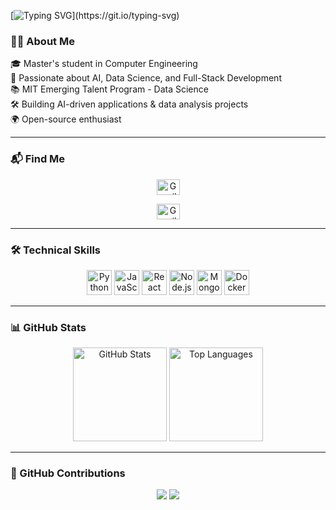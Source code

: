 [![Typing SVG](https://readme-typing-svg.demolab.com?font=Fira+Code&pause=1000&color=4CAF50&vCenter=true&width=500&height=30&lines=Hi%2C+I'm+Mahdia+Ahmadi!)](https://git.io/typing-svg)

### 👩‍💻 About Me  

<p align="left">
    🎓 Master's student in Computer Engineering <br>
    🤖 Passionate about AI, Data Science, and Full-Stack Development <br>
    📚 MIT Emerging Talent Program - Data Science <br>
    🛠 Building AI-driven applications & data analysis projects <br>
    🌍 Open-source enthusiast <br>
</p>

---

### 📬 Find Me  

<p align="center">
  <a href="mailto:mahdiaahmadi345@gmail.com" target="_blank">
    <img src="https://raw.githubusercontent.com/maurodesouza/profile-readme-generator/master/src/assets/icons/social/gmail/default.svg" width="37" height="25" alt="Gmail logo" />
  </a>
  <p align="center">
  <a href="www.linkedin.com/in/mahdiaahmadi" target="_blank">
    <img src="https://raw.githubusercontent.com/maurodesouza/profile-readme-generator/master/src/assets/icons/social/linkedin/default.svg" width="37" height="25" alt="Gmail logo" />
  </a>

</p>

---

### 🛠 Technical Skills  

<p align="center">
  <img src="https://cdn.jsdelivr.net/gh/devicons/devicon/icons/python/python-plain.svg" height="40" alt="Python logo" />
  <img src="https://cdn.jsdelivr.net/gh/devicons/devicon/icons/javascript/javascript-plain.svg" height="40" alt="JavaScript logo" />
  <img src="https://cdn.jsdelivr.net/gh/devicons/devicon/icons/react/react-original.svg" height="40" alt="React logo" />
  <img src="https://cdn.jsdelivr.net/gh/devicons/devicon/icons/nodejs/nodejs-plain.svg" height="40" alt="Node.js logo" />
  <img src="https://cdn.jsdelivr.net/gh/devicons/devicon/icons/mongodb/mongodb-original.svg" height="40" alt="MongoDB logo" />
  <img src="https://cdn.jsdelivr.net/gh/devicons/devicon/icons/docker/docker-plain.svg" height="40" alt="Docker logo" />
</p>

---

### 📊 GitHub Stats  

<p align="center">
  <img src="https://github-readme-stats-git-masterrstaa-rickstaa.vercel.app/api?username=mahdiaahmadi&show_icons=true&theme=dracula&hide_border=true" height="150" alt="GitHub Stats" />
  <img src="https://github-readme-stats.vercel.app/api/top-langs?username=mahdiaahmadi&layout=compact&theme=dracula&hide_border=true" height="150" alt="Top Languages" />
</p>

---

### 🐍 GitHub Contributions  

<p align="center">
  <img src="https://raw.githubusercontent.com/mahdiaahmadi/mahdiaahmadi/output/snake-dark.svg" />
  <img src="https://raw.githubusercontent.com/mahdiaahmadi/mahdiaahmadi/output/snake-light.svg" />
</p>
